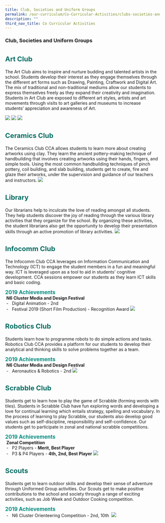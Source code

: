 ```yaml
---
title: Club, Societies and Uniform Groups
permalink: /our-curriculum/Co-Curricular-Activities/clubs-societies-and-uniform-groups/
description: ""
third_nav_title: Co Curricular Activities
---
```

### **Club, Societies and Uniform Groups**

<b style="color:#016C62; font-size:22px; line-height: 3;">Art Club</b><br>
The Art Club aims to inspire and nurture budding and talented artists in the school. Students develop their interest as they engage themselves through the different art forms such as Drawing, Painting, Craftwork and Digital Art. The mix of traditional and non-traditional mediums allow our students to express themselves freely as they expand their creativity and imagination. Students in Art Club are exposed to different art styles, artists and art movements through visits to art galleries and museums to increase students’ appreciation and awareness of Art.

![](/images/artc01.png)
![](/images/artc02.jpg)
![](/images/artc03.jpg)

<b style="color:#016C62; font-size:22px; line-height: 3;">Ceramics Club</b><br>
The Ceramics Club CCA allows students to learn more about creating artworks using clay. They learn the ancient pottery-making technique of handbuilding that involves creating artworks using their hands, fingers, and simple tools. Using the most common handbuilding techniques of pinch pottery, coil building, and slab building, students get to create, fire and glaze their artworks, under the supervision and guidance of our teachers and instructors.
![](/images/ceramic%202023.png)

<b style="color:#016C62; font-size:22px; line-height: 3;">Library</b><br>
Our librarians help to inculcate the love of reading amongst all students. They help students discover the joy of reading through the various library activities that they organize for the school. By organizing these activities, the student librarians also get the opportunity to develop their presentation skills through an active promotion of library activities.
![](/images/library%202023.png)

<b style="color:#016C62; font-size:22px; line-height: 3;">Infocomm Club</b><br>
The Infocomm Club CCA leverages on Information Communication and Technology (ICT) to engage the student members in a fun and meaningful way. ICT is leveraged upon as a tool to aid in students' cognitive development. CCA sessions empower our students as they learn ICT skills and basic coding.

<b style="color:#038C7F; font-size:17px;">2019 Achievements</b><br>&nbsp;**N6 Cluster Media and Design Festival**<br>&nbsp;-&nbsp;&nbsp; Digital Animation - 2nd&nbsp;  
&nbsp;-&nbsp;&nbsp; Festival 2019 (Short Film Production) - Recognition Award
![](/images/infocom%202023.png)

<b style="color:#016C62; font-size:22px; line-height: 3;">Robotics Club</b><br>
Students learn how to programme robots to do simple actions and tasks. Robotics Club CCA provides a platform for our students to develop their analytical and thinking skills to solve problems together as a team.

<b style="color:#038C7F; font-size:17px;">2019 Achievements</b><br>&nbsp;**N6 Cluster Media and Design Festival**<br>&nbsp;-&nbsp;&nbsp; Aeronautics &amp; Robotics - 2nd
![](/images/rbotics%202023.png)

<b style="color:#016C62; font-size:22px; line-height: 3;">Scrabble Club</b><br>
Students get to learn how to play the game of Scrabble (forming words with tiles). Students in Scrabble Club have fun exploring words and developing a love for continual learning which entails strategy, spelling and vocabulary. In the process of learning to play Scrabble, our students also develop good values such as self-discipline, responsibility and self-confidence. Our students get to participate in zonal and national scrabble competitions.

<b style="color:#038C7F; font-size:17px;">2019 Achievements</b><br>&nbsp;**Zonal Competition**<br>&nbsp;-&nbsp;&nbsp; P2 Players -&nbsp;**Merit, Best Player**&nbsp;  
&nbsp;-&nbsp;&nbsp; P3 &amp; P4 Players -&nbsp;**4th, 2nd, Best Player**
![](/images/scrabble%202023.png)

<b style="color:#016C62; font-size:22px; line-height: 3;">Scouts</b><br>
Students get to learn outdoor skills and develop their sense of adventure through Uniformed Group activities. Our Scouts get to make positive contributions to the school and society through a range of exciting activities, such as Job Week and Outdoor Cooking competition.

<b style="color:#038C7F; font-size:17px;">2019 Achievements</b><br>&nbsp;-&nbsp;&nbsp; N6 Cluster Orienteering Competition - 2nd, 10th&nbsp;
![](/images/scouts.png)
